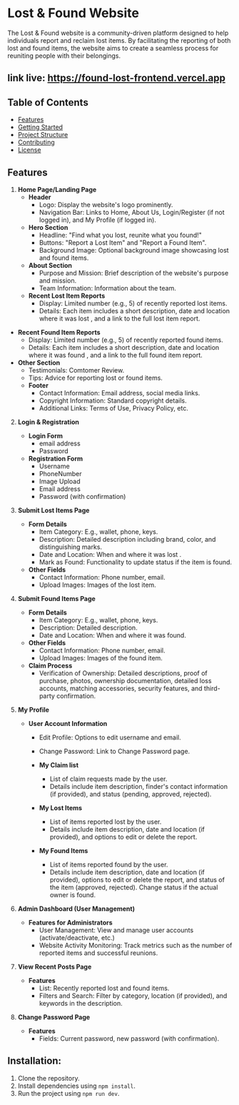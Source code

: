  # Lost & Found Website

The Lost & Found website is a community-driven platform designed to help individuals report and reclaim lost items. By facilitating the reporting of both lost and found items, the website aims to create a seamless process for reuniting people with their belongings.


## link live: https://found-lost-frontend.vercel.app

## Table of Contents

- [Features](#features)
- [Getting Started](#getting-started)
- [Project Structure](#project-structure)
- [Contributing](#contributing)
- [License](#license)

## Features

1. **Home Page/Landing Page**
   - **Header**
     - Logo: Display the website's logo prominently.
     - Navigation Bar: Links to Home, About Us, Login/Register (if not logged in), and My Profile (if logged in).
   - **Hero Section**
     - Headline: "Find what you lost, reunite what you found!"
     - Buttons: "Report a Lost Item" and "Report a Found Item".
     - Background Image: Optional background image showcasing lost and found items.
   - **About Section**
     - Purpose and Mission: Brief description of the website's purpose and mission.
     - Team Information: Information about the team.
   - **Recent Lost Item Reports**
     - Display: Limited number (e.g., 5) of recently reported lost items.
     - Details: Each item includes a short description, date and location where it was lost , and a link to the full lost item report.
  - **Recent Found Item Reports**
     - Display: Limited number  (e.g., 5) of recently reported found items.
     - Details: Each item includes a short description, date and location where it was found , and a link to the full found item report.
- **Other Section**
     - Testimonials: Comtomer Review.
     - Tips: Advice for reporting lost or found items.
   - **Footer**
     - Contact Information: Email address, social media links.
     - Copyright Information: Standard copyright details.
     - Additional Links: Terms of Use, Privacy Policy, etc.

2. **Login & Registration**
   - **Login Form**
     -  email address
     - Password
   - **Registration Form**
     - Username
     - PhoneNumber
     - Image Upload
     - Email address
     - Password (with confirmation)

3. **Submit Lost Items Page**
   - **Form Details**
     - Item Category: E.g., wallet, phone, keys.
     - Description: Detailed description including brand, color, and distinguishing marks.
     - Date and Location: When and where it was lost .
     - Mark as Found: Functionality to update status if the item is found.
   - **Other Fields**
     - Contact Information: Phone number, email.
     - Upload Images: Images of the lost item.

4. **Submit Found Items Page**
   - **Form Details**
     - Item Category: E.g., wallet, phone, keys.
     - Description: Detailed description.
     - Date and Location: When and where it was found.
   - **Other Fields**
     - Contact Information: Phone number, email.
     - Upload Images: Images of the found item.
   - **Claim Process**
     - Verification of Ownership: Detailed descriptions, proof of purchase, photos, ownership documentation, detailed loss accounts, matching accessories, security features, and third-party confirmation.

5. **My Profile**
   - **User Account Information**
     - Edit Profile: Options to edit username and email.
     - Change Password: Link to Change Password page.
  
     - **My Claim list**
       - List of claim requests made by the user.
       - Details include item description, finder's contact information (if provided), and status (pending, approved, rejected).
     - **My Lost Items**
       - List of items reported lost by the user.
       - Details include item description, date and location (if provided), and options to edit or delete the report.
     - **My Found Items**
       - List of items reported found by the user.
       - Details include item description, date and location (if provided), options to edit or delete the report, and status of the item (approved, rejected). Change status if the actual owner is found.

6. **Admin Dashboard (User Management)**
   - **Features for Administrators**
     - User Management: View and manage user accounts (activate/deactivate, etc.)
     - Website Activity Monitoring: Track metrics such as the number of reported items and successful reunions.

7. **View Recent Posts Page**
   - **Features**
     - List: Recently reported lost and found items.
     - Filters and Search: Filter by category, location (if provided), and keywords in the description.

8. **Change Password Page**
   - **Features**
     - Fields: Current password, new password (with confirmation).




## Installation:

1. Clone the repository.
2. Install dependencies using `npm install`.
3. Run the project using `npm run dev`.
